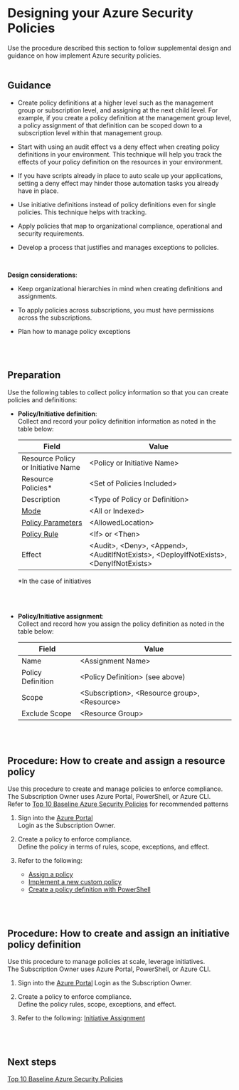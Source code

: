# Designing your Azure Security Policies
Use the procedure described this section to follow supplemental design and guidance on how implement Azure security policies. 
<br />
<br />



## Guidance 
- Create policy definitions at a higher level such as the management group or subscription level, and assigning at the next child level. For example, if you create a policy definition at the management group level, a policy assignment of that definition can be scoped down to a subscription level within that management group.  
 
- Start with using an audit effect vs a deny effect when creating policy definitions in your environment. This technique will help you track the effects of your policy definition on the resources in your environment.  
 
- If you have scripts already in place to auto scale up your applications, setting a deny effect may hinder those automation tasks you already have in place.   
 
- Use initiative definitions instead of policy definitions even for single policies. This technique helps with tracking.  
 
- Apply policies that map to organizational compliance, operational and security requirements. 
 
- Develop a process that justifies and manages exceptions to policies. 
<br />

**Design considerations**: 
- Keep organizational hierarchies in mind when creating definitions and assignments.  
 
- To apply policies across subscriptions, you must have permissions across the subscriptions. 
- Plan how to manage policy exceptions 
<br />
<br />

## Preparation
Use the following tables to collect policy information so that you can create policies and definitions: 
<br />

- **Policy/Initiative definition**:  
Collect and record your policy definition information as noted in the table below:  

    | __Field__ | __Value__ |
    |-------------|------------|
    | Resource Policy or Initiative Name  | \<Policy or Initiative Name\>     | 
    | Resource Policies*     | \<Set of Policies Included\> | 
    | Description       | \<Type of Policy or Definition\> | 
    | [Mode](https://docs.microsoft.com/en-ca/azure/azure-policy/policy-definition#mode)         | \<All or Indexed\> | 
    | [Policy Parameters](https://docs.microsoft.com/en-ca/azure/azure-policy/policy-definition#parameters)  | \<AllowedLocation\>   | 
    | [Policy Rule](https://docs.microsoft.com/en-ca/azure/azure-policy/policy-definition#policy-rule)    | \<If\> or \<Then\> | 
    | Effect       | \<Audit\>, \<Deny\>, \<Append\>, \<AuditIfNotExists\>, \<DeployIfNotExists\>, \<DenyIfNotExists\> | 

    *In the case of initiatives 
<br />
<br />

- **Policy/Initiative assignment**:   
  Collect and record how you assign the policy definition as noted in the table below:

    | __Field__ | __Value__ |
    |-------------|------------|
    | Name  | \<Assignment Name\>    | 
    | Policy Definition     | \<Policy Definition\> (see above) | 
    | Scope     | \<Subscription\>, \<Resource group\>, \<Resource\> | 
    | Exclude Scope     | \<Resource Group\> | 
<br />
<br />

## Procedure: How to create and assign a resource policy 
Use this procedure to create and manage policies to enforce compliance.   
The Subscription Owner uses Azure Portal, PowerShell, or Azure CLI.  
Refer to [Top 10 Baseline Azure Security Policies](Top-10-Baseline-Azure-Security-Policies.md)  for recommended patterns 

1. Sign into the [Azure Portal](http://azure.portal.com/)  
  Login as the Subscription Owner.  
 
2. Create a policy to enforce compliance.  
  Define the policy in terms of rules, scope, exceptions, and effect. 

3. Refer to the following:  
   - [Assign a policy](https://docs.microsoft.com/en-us/azure/azure-policy/create-manage-policy#assign-a-policy) 
   - [Implement a new custom policy](https://docs.microsoft.com/en-us/azure/azure-policy/create-manage-policy#implement-a-new-custom-policy) 
   - [Create a policy definition with PowerShell](https://docs.microsoft.com/en-us/azure/azure-policy/create-manage-policy#create-a-policy-definition-with-powershell) 
<br />
<br />

## Procedure: How to create and assign an initiative policy definition  
Use this procedure to manage policies at scale, leverage initiatives.  
The Subscription Owner uses Azure Portal, PowerShell, or Azure CLI.  

1. Sign into the [Azure Portal](http://azure.portal.com/) 
  Login as the Subscription Owner.   

2. Create a policy to enforce compliance.  
  Define the policy rules, scope, exceptions, and effect. 

3. Refer to the following: 
  [Initiative Assignment](https://docs.microsoft.com/en-ca/azure/azure-policy/azure-policy-introduction#initiative-assignment) 
<br />
<br />

## Next steps 
[Top 10 Baseline Azure Security Policies](https://github.com/nmcgregor/Azure-Security/blob/master/2.3-Top-10-Baseline-Azure-Security-Policies.md)
